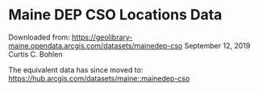 # Maine DEP CSO Locations Data

Downloaded from:
https://geolibrary-maine.opendata.arcgis.com/datasets/mainedep-cso
September 12, 2019
Curtis C. Bohlen


The equivalent data has since moved to:
https://hub.arcgis.com/datasets/maine::mainedep-cso

